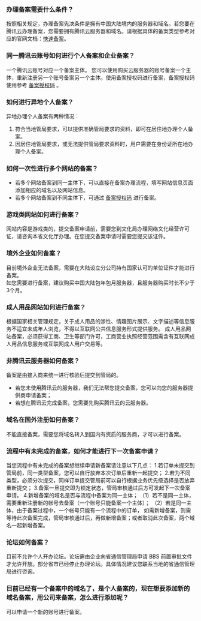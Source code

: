 ### 办理备案需要什么条件？
按照相关规定，办理备案先决条件是拥有中国大陆境内的服务器和域名。若您要在腾讯云办理备案，您需要拥有腾讯云服务器和域名。请根据具体的备案类型参考对应的官网文档：[快速备案](https://cloud.tencent.com/document/product/243/18958)。

### 同一腾讯云账号如何进行个人备案和企业备案？
一个腾讯云账号对应一个备案主体。
您可以使用购买云服务器的账号备案一个主体，重新注册另一个账号备案另一个主体。使用备案授权码进行备案，备案授权码使用参考 [备案授权码](https://cloud.tencent.com/document/product/243/18908) 。

### 如何进行异地个人备案？
异地办理个人备案有两种情况：   
1. 符合当地管局要求，可以提供准确管局要求的资料，即可在居住地办理个人备案。     
2. 因居住地管局要求，或无法提供管局要求资料时，用户需要在身份证所在地办理个人备案。

### 如何一次性进行多个网站的备案？
- 若多个网站备案到同一主体下，可以直接在备案办理流程，填写网站信息页面添加相应的域名以及网站信息。
- 若多个网站备案到不同主体下，可通过 [备案授权码](https://cloud.tencent.com/document/product/243/18908) 进行备案。

### 游戏类网站如何进行备案？
网站内容是游戏类的，提交备案申请前，需要您到文化局办理网络文化经营许可证，请咨询本省文化厅办理。在您提交备案申请时需要您提交该证件。

### 境外企业如何备案？
目前境外企业无法备案，需要在大陆设立分公司持有国家认可的单位证件才能进行备案。  
如您需要进行备案，建议购买中国大陆包年包月服务器，且服务器购买时长不少于 3个月。

### 成人用品网站如何进行备案？
根据国家相关管理规定，关于成人用品的涉性、情趣图片展示、文字描述等信息服务不适宜未成年人浏览，不得以互联网公共信息服务形式提供服务。 
成人用品网站备案，必须获得工商、卫生等部门许可，工商营业执照经营范围需含有互联网成人用品信息服务或互联网成人用户交易等。

### 非腾讯云服务器如何备案？
备案是由接入商来统一进行核验后提交到管局的。
- 若您未使用腾讯云的服务器，我们无法帮您提交备案，您可以向您的服务器提供商申请备案；
- 若想在腾讯云完成备案，您需要先购买腾讯云的云服务器。

### 域名在国外注册如何备案？
不能直接备案，需要您将域名转入到国内有资质的服务商，才可以进行备案。
### 流程中有未完成的备案，如何才能进行下一次备案申请？
当您流程中有未完成的备案想继续申请新备案请注意以下几点： 
1.若订单未提交到管局前，同一类型备案，您可以自行放弃本次订单后重新一起提交； 
2.若为不同类型，必须分次提交，同样订单提交管局前可以自行根据业务优先级选择是否放弃重新提交； 
3.备案一旦提交即为锁定状态，管局审核通过后方可发起下一次备案申请。 
4.新增备案的域名是否与流程中备案为同一主体； 
（1）若不是同一主体，需要重新注册新的帐号去备案（一个账号只能备案一个主体）； 
（2）若是同一主体，由于备案过程中，一个帐号只能有一个流程中的订单， 如需新增备案，则需等待此次备案完成，管局审核通过后，再做新增备案；或者取消此次备案，两个域名一起新增备案。

### 论坛如何备案？
目前不允许个人开办论坛。论坛需由企业向省通信管理局申请 BBS 前置审批文件才允许开放。部分省市已经停止办理论坛。具体情况建议您联系当地的省通信管理局进行咨询。
### 目前已经有一个备案中的域名了，是个人备案的，现在想要添加新的域名备案，用公司来备案，怎么进行添加呢？
可以申请一个新的账号进行备案。 
